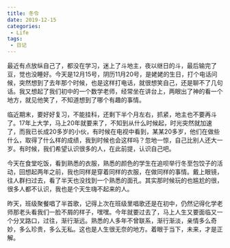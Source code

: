 ```yaml
---
title: 冬令
date: 2019-12-15
categories:
 - Life
tags:
 - 日记
---
```

最近有点放纵自己了，都没在学习，迷上了斗地主，夜以继日的斗，最后输完了豆，觉也没睡好。今天是12月15号，阴历11月20号，是姥姥的生日，打个电话问候，突然想到了去年那个时候，也是这样打电话，就很想笑自己，还是聊不了几句话。我又想起了我们初中的一个数学老师，经常坐在讲台上，两眼出了神的看一个地方，就见他笑了，不知道想到了哪个有趣的事情。

临近期末，要好好复习，不能挂科，还剩下半个月左右，抓紧，地主也不要再斗了。17年上大学，马上20年就要来了，不知到从什么时候起，时光突然就加速了，而我已长成20多岁的小伙，有时候在电视中看到，某某20多岁，他们在做些什么，取得了什么样的成绩，我到时候也会这样吗？忽地一惊，自己比别人还大一岁。有时候，我们希望认识很多的人，在此前提，认识自己吧。

今天在食堂吃饭，看到熟悉的衣服，熟悉的颜色的学生在追呗举行冬至包饺子的活动，回想起两年之前，我也同样是穿着同样的衣服，在做同样的事情。戴上眼镜，往人群扫过去，看了半天也没找到一个熟悉的面孔。其实那时候玩的也尴尬的很，很多人都不认识，我也是个天生嗨不起来的人。

昨天，班级聚餐唱了半首歌，记得上次在班级里唱歌还是在初中，仍然记得化学老师那老头看我们一脸不屑的样子，嘿嘿。今年就要过去了，马上人生又要面临又一个分叉路口，过往，渐行渐远。熟悉的人多年不曾联系，渐行渐淡，亲情多么奇妙，多么珍贵，多么无私。这也是人生很无奈的地方。着眼于当下，未来，才是正解。